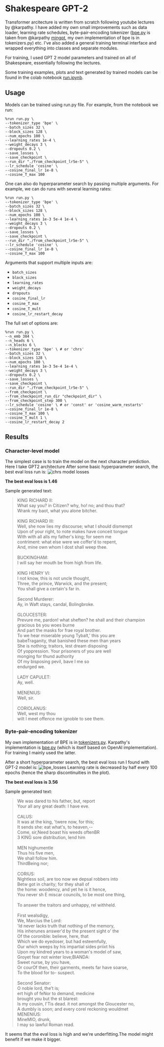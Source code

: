 # Shakespeare GPT-2

Transformer arcitecture is written from scratch following youtube lectures by @karpathy. I have added my own small improvements such as data loader, learning rate schedules, byte-pair-encoding tokenizer ([bpe.py]() is taken from @karpathy [mingpt](https://github.com/karpathy/minGPT/tree/master), my own implementation of bpe is in tokenizers.py) etc. I've also added a general training terminal interface and wrapped everything into classes and separate modules.

For training, I used GPT 2 model parameters and trained on all of Shakespeare, essentially following the lectures.

Some training examples, plots and text generated by trained models can be found in the colab notebook [run.ipynb]().

## Usage

Models can be trained using run.py file. For example, from the notebook we run:

```
%run run.py \
--tokenizer_type 'bpe' \
--batch_sizes 32 \
--block_sizes 128 \
--num_epochs 100 \
--learning_rates 1e-4 \
--weight_decays 3 \
--dropouts 0.2 \
--save_losses \
--save_checkpoint \
--run_dir "./from_checkpoint_lr5e-5" \
--lr_schedule 'cosine' \
--cosine_final_lr 1e-8 \
--cosine_T_max 100
```


One can also do hyperparameter search by passing multiple arguments. For example, we can do runs with several learning rates:

```
%run run.py \
--tokenizer_type 'bpe' \
--batch_sizes 32 \
--block_sizes 128 \
--num_epochs 100 \
--learning_rates 1e-3 5e-4 1e-4 \
--weight_decays 3 \
--dropouts 0.2 \
--save_losses \
--save_checkpoint \
--run_dir "./from_checkpoint_lr5e-5" \
--lr_schedule 'cosine' \
--cosine_final_lr 1e-8 \
--cosine_T_max 100
```

Arguments that support multiple inputs are: 
* `batch_sizes`
* `block_sizes`
* `learning_rates`
* `weight_decays`
* `dropouts`
* `cosine_final_lr`
* `cosine_T_max`
* `cosine_T_mult`
* `cosine_lr_restart_decay`

The full set of options are:

```
%run run.py \
--n_emb 384 \
--n_heads 6 \
--n_blocks 6 \
--tokenizer_type 'bpe' \ # or 'chrs'
--batch_sizes 32 \
--block_sizes 128 \
--num_epochs 100 \
--learning_rates 1e-3 5e-4 1e-4 \
--weight_decays 3 \
--dropouts 0.2 \
--save_losses \
--save_checkpoint \
--run_dir "./from_checkpoint_lr5e-5" \
--from_checkpoint \
--from_checkpoint_run_dir "checkpoint_dir" \
--from_checkpoint_step 300 \
--lr_schedule 'cosine' \ # or 'const' or 'cosine_warm_restarts'
--cosine_final_lr 1e-8 \
--cosine_T_max 100 \
--cosine_T_mult 1 \
--cosine_lr_restart_decay 2
```

## Results

### Character-level model

The simplest case is to train the model on the next character prediction. Here I take GPT2 architecture After some basic hyperparameter search, the best eval loss run is: ![chrs model losses](chrs_losses.png "Losses")

**The best eval loss is 1.46**

Sample generated text:


> KING RICHARD II:<br>
> What say you? in Citizen? why, ho! no; and thou that?<br>
> Wrank my baot, what you alone bitcher.<br>
> <br>
> KING RICHARD III:<br>
> Well, she now lies my discourse; what I should dismempt<br>
> Upon of your right, to note makes have conceit tongue<br>
> With with all alls my father's king; for seem me<br>
> contriment: what else were we coffer'd to repent,<br>
> And, mine own whom I dost shall weep thee.<br>
> <br>
> BUCKINGHAM:<br>
> I will say her mouth be from high from life.<br>
> <br>
> KING HENRY VI:<br>
> I not know, this is not uncle thought,<br>
> Three, the prince, Warwick, and the present;<br>
> You shall give a certain's far in.<br>
> <br>
> Second Murderer:<br>
> Ay, in Waft stays, candal, Bolingbroke.<br>
> <br>
> GLOUCESTER:<br>
> Prevure me, pardon! what sheften? he shall and their champion<br>
> gracious bs you woes burne<br>
> And part the masks for frae royal brother.<br>
> To we hear miserable young Tybalt,' this you are<br>
> babeTraganity, that banished these men than years<br>
> She is nothing; traitors, lest dream disposing<br>
> Of yoppression. Your prisoners of you are well<br>
> monging for thund authority<br>
> Of my bisposing pevil, bave I me so<br>
> endurged we.<br>
> <br>
> LADY CAPULET:<br>
> Ay, well.<br>
> <br>
> MENENIUS:<br>
> Well, sir.<br>
> <br>
> CORIOLANUS:<br>
> Well, west my thou<br>
> wilt I meet offence me ignoble to see them.<br>


### Byte-pair-encoding tokenizer

My own implementation of BPE is in [tokenizers.py](tokenizers.py). Karpathy's implementation is [bpe.py](bpe.py) (which is itself based on OpenAI implementation). For training I mainly used the latter.

After a short hyperparameter search, the best eval loss run I found with GPT-2 model is: ![bpe_losses](bpe_losses.png) Learning rate is decreased by half every 100 epochs (hence the sharp discontinuities in the plot). 

**The best eval loss is 3.56**

Sample generated text:

> We was dared to his father, but, report<br>
> Your all any great death: I have eve.<br>
> <br>
> CALUS:<br>
> It was at the king, 'twere now, for this;<br>
> It sends she: eat what's, to heaven,--<br>
> Come, sir,Need boast his weeds oftenBR<br>
> 3 KING sore distribution, lend him<br>
> <br>
> MEN highumentle<br>
> Thus his five men,<br>
> We shall follow him.<br>
> ThirdBeing nor;<br>
> <br>
> CORIUS:<br>
> Nightless soil, are too now we depsal robbers into<br>
> Betw got in charity; for they shall of<br>
> the home: woodency, and yet he is it hence,<br>
> You never sh E miscar councils, to be most one thing,<br>
> <br>
> To answer the traitors and unhappy, rel withheld.<br>
> <br>
> First wealsdigy,<br>
> We, Marcius the Lord:<br>
> 'ld never lacks truth that nothing of the memory,<br>
> His inherunes answer'd by the present sight o' the<br>
> Of the coronible: believe, here, that<br>
> Which we do eyedoser, but had esteemfully,<br>
> Our which weeps by his impartial sides priixt his<br>
> Upon my kindred years to a woman's model of saw,<br>
> Groyet fear not winter love;BIANDA:<br>
> Sweet nurse, by you have,<br>
> Or courOf then, their garments, meets far have soarse,<br>
> To the blood for to- suspect.<br>
> <br>
> Second Senator:<br>
> O noble lord, the't is;<br>
> ert high of feNor to demand, medicine<br>
>  brought you but the st blarest:<br>
> Is my cousin, I'Tis dead. it not amongst the Gloucester no,<br>
> A dumbly is soon; and every corel reckoning wouldmet<br>
> MENENIUS:<br>
> MineMIO, drunk,<br>
> I may so lawful Roman read.<br>


It seems that the eval loss is high and we're underfitting.The model might benefit if we make it bigger.